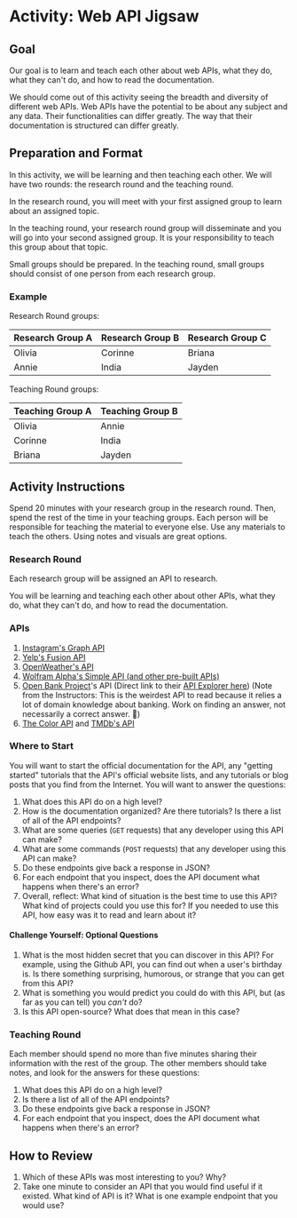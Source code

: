 # Activity: Web API Jigsaw

## Goal

Our goal is to learn and teach each other about web APIs, what they do, what they can't do, and how to read the documentation.

We should come out of this activity seeing the breadth and diversity of different web APIs. Web APIs have the potential to be about any subject and any data. Their functionalities can differ greatly. The way that their documentation is structured can differ greatly.

## Preparation and Format

In this activity, we will be learning and then teaching each other. We will have two rounds: the research round and the teaching round.

In the research round, you will meet with your first assigned group to learn about an assigned topic.

In the teaching round, your research round group will disseminate and you will go into your second assigned group. It is your responsibility to teach this group about that topic.

Small groups should be prepared. In the teaching round, small groups should consist of one person from each research group.

### Example

Research Round groups:

| Research Group A | Research Group B | Research Group C |
| ---------------- | ---------------- | ---------------- |
| Olivia           | Corinne          | Briana           |
| Annie            | India            | Jayden           |

Teaching Round groups:

| Teaching Group A | Teaching Group B |
| ---------------- | ---------------- |
| Olivia           | Annie            |
| Corinne          | India            |
| Briana           | Jayden           |

## Activity Instructions

Spend 20 minutes with your research group in the research round. Then, spend the rest of the time in your teaching groups. Each person will be responsible for teaching the material to everyone else. Use any materials to teach the others. Using notes and visuals are great options.

### Research Round

Each research group will be assigned an API to research.

You will be learning and teaching each other about other APIs, what they do, what they can't do, and how to read the documentation.

### APIs

1. [Instagram's Graph API](https://developers.facebook.com/products/instagram/)
1. [Yelp's Fusion API](https://www.yelp.com/fusion)
1. [OpenWeather's API](https://openweathermap.org/api)
1. [Wolfram Alpha's Simple API (and other pre-built APIs)](http://products.wolframalpha.com/api/)
1. [Open Bank Project](https://www.openbankproject.com)'s API (Direct link to their [API Explorer here](https://apiexplorer.openbankproject.com/)) (Note from the Instructors: This is the weirdest API to read because it relies a lot of domain knowledge about banking. Work on finding an answer, not necessarily a correct answer. 🙂)
1. [The Color API](https://www.thecolorapi.com) and [TMDb's API](https://www.themoviedb.org/documentation/api)

### Where to Start

You will want to start the official documentation for the API, any "getting started" tutorials that the API's official website lists, and any tutorials or blog posts that you find from the Internet. You will want to answer the questions:

1. What does this API do on a high level?
1. How is the documentation organized? Are there tutorials? Is there a list of all of the API endpoints?
1. What are some queries (`GET` requests) that any developer using this API can make?
1. What are some commands (`POST` requests) that any developer using this API can make?
1. Do these endpoints give back a response in JSON?
1. For each endpoint that you inspect, does the API document what happens when there's an error?
1. Overall, reflect: What kind of situation is the best time to use this API? What kind of projects could you use this for? If you needed to use this API, how easy was it to read and learn about it?

#### Challenge Yourself: Optional Questions

1. What is the most hidden secret that you can discover in this API? For example, using the Github API, you can find out when a user's birthday is. Is there something surprising, humorous, or strange that you can get from this API?
1. What is something you would predict you could do with this API, but (as far as you can tell) you _can't_ do?
1. Is this API open-source? What does that mean in this case?

### Teaching Round

Each member should spend no more than five minutes sharing their information with the rest of the group. The other members should take notes, and look for the answers for these questions:

1. What does this API do on a high level?
1. Is there a list of all of the API endpoints?
1. Do these endpoints give back a response in JSON?
1. For each endpoint that you inspect, does the API document what happens when there's an error?

## How to Review

1. Which of these APIs was most interesting to you? Why?
1. Take one minute to consider an API that you would find useful if it existed. What kind of API is it? What is one example endpoint that you would use?
